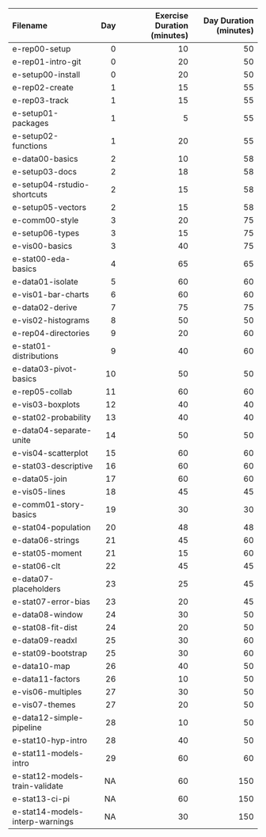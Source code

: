 |Filename                        | Day| Exercise Duration (minutes)| Day Duration (minutes)|
|:-------------------------------|---:|---------------------------:|----------------------:|
|e-rep00-setup                   |   0|                          10|                     50|
|e-rep01-intro-git               |   0|                          20|                     50|
|e-setup00-install               |   0|                          20|                     50|
|e-rep02-create                  |   1|                          15|                     55|
|e-rep03-track                   |   1|                          15|                     55|
|e-setup01-packages              |   1|                           5|                     55|
|e-setup02-functions             |   1|                          20|                     55|
|e-data00-basics                 |   2|                          10|                     58|
|e-setup03-docs                  |   2|                          18|                     58|
|e-setup04-rstudio-shortcuts     |   2|                          15|                     58|
|e-setup05-vectors               |   2|                          15|                     58|
|e-comm00-style                  |   3|                          20|                     75|
|e-setup06-types                 |   3|                          15|                     75|
|e-vis00-basics                  |   3|                          40|                     75|
|e-stat00-eda-basics             |   4|                          65|                     65|
|e-data01-isolate                |   5|                          60|                     60|
|e-vis01-bar-charts              |   6|                          60|                     60|
|e-data02-derive                 |   7|                          75|                     75|
|e-vis02-histograms              |   8|                          50|                     50|
|e-rep04-directories             |   9|                          20|                     60|
|e-stat01-distributions          |   9|                          40|                     60|
|e-data03-pivot-basics           |  10|                          50|                     50|
|e-rep05-collab                  |  11|                          60|                     60|
|e-vis03-boxplots                |  12|                          40|                     40|
|e-stat02-probability            |  13|                          40|                     40|
|e-data04-separate-unite         |  14|                          50|                     50|
|e-vis04-scatterplot             |  15|                          60|                     60|
|e-stat03-descriptive            |  16|                          60|                     60|
|e-data05-join                   |  17|                          60|                     60|
|e-vis05-lines                   |  18|                          45|                     45|
|e-comm01-story-basics           |  19|                          30|                     30|
|e-stat04-population             |  20|                          48|                     48|
|e-data06-strings                |  21|                          45|                     60|
|e-stat05-moment                 |  21|                          15|                     60|
|e-stat06-clt                    |  22|                          45|                     45|
|e-data07-placeholders           |  23|                          25|                     45|
|e-stat07-error-bias             |  23|                          20|                     45|
|e-data08-window                 |  24|                          30|                     50|
|e-stat08-fit-dist               |  24|                          20|                     50|
|e-data09-readxl                 |  25|                          30|                     60|
|e-stat09-bootstrap              |  25|                          30|                     60|
|e-data10-map                    |  26|                          40|                     50|
|e-data11-factors                |  26|                          10|                     50|
|e-vis06-multiples               |  27|                          30|                     50|
|e-vis07-themes                  |  27|                          20|                     50|
|e-data12-simple-pipeline        |  28|                          10|                     50|
|e-stat10-hyp-intro              |  28|                          40|                     50|
|e-stat11-models-intro           |  29|                          60|                     60|
|e-stat12-models-train-validate  |  NA|                          60|                    150|
|e-stat13-ci-pi                  |  NA|                          60|                    150|
|e-stat14-models-interp-warnings |  NA|                          30|                    150|
